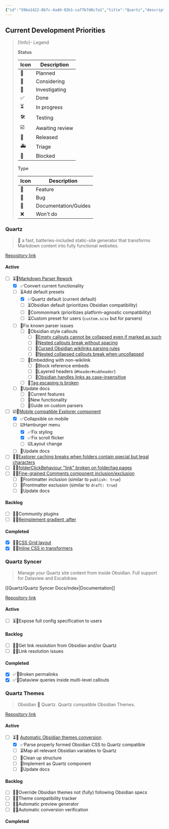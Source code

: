 ```yaml
---
{"id":"59ba1422-8b7c-4add-92b1-ca77b7d8c7a1","title":"Quartz","description":"Quartz Guides, Tricks, and Solutions.","publish":true,"date_created":"Wednesday, October 9th 2024, 10:03:56 pm","date_modified":"Sunday, December 15th 2024, 8:26:53 am","editing_lock":true,"live_preview":true,"cssclasses":["mado-heading","index-page","hide-date"],"PassFrontmatter":true}
---
```





## Current Development Priorities

> [!info]- Legend
>
> **Status**
>
> | Icon | Description |
> | ---- | ----------- |
> | 📝   | Planned     |
> | 💬   | Considering |
> | 🔎 | Investigating |
> | ✅    | Done        |
> | ⏳    | In progress |
> | 🛠️  | Testing     |
> | ☑️ | Awaiting review |
> | 🚀   | Released    |
> | 🚑   | Triage      |
> | 🚧    | Blocked     |
>
> **Type**
>
> | Icon | Description |
> | --- | --- |
> | 🎯   | Feature     |
> | 👾   | Bug         |
> | 📜 | Documentation/Guides |
> | ❌    | Won't do    |

### Quartz

> 🌱 a fast, batteries-included static-site generator that transforms Markdown content into fully functional websites.

[Repository link](https://github.com/jackyzha0/quartz)

#### Active

- [ ] ⏳🎯[Markdown Parser Rework](https://github.com/jackyzha0/quartz/pull/1496)
	- [x] ✅Convert current functionality
	- [ ] ⏳Add default presets
		- [x] ✅Quartz default (current default)
		- [ ] ⏳Obsidian default (prioritizes Obsidian compatibility)
		- [ ] 💬Commonmark (prioritizes platform-agnostic compatibility)
		- [ ] ⏳Custom preset for users (`custom.scss` but for parsers)
	- [ ] 📝Fix known parser issues
		- [ ] 📝Obsidian style callouts
			- [ ] 👾[Empty callouts cannot be collapsed even if marked as such](https://github.com/jackyzha0/quartz/issues/1538)
			- [ ] 👾[Nested callouts break without spacing](https://github.com/jackyzha0/quartz/issues/1537)
			- [ ] 👾[Cursed Obsidian wikilinks parsing rules](https://github.com/jackyzha0/quartz/issues/1536)
			- [ ] 👾[Nested collapsed callouts break when uncollapsed](https://github.com/jackyzha0/quartz/issues/1535)
		- [ ] 📝Embedding with non-wikilink
			- [ ] 👾Block reference embeds
			- [ ] 👾Layered headers (`#header#subheader`)
			- [ ] 👾[Obsidian handles links as case-insensitive](https://github.com/jackyzha0/quartz/issues/1541)
		- [ ] 👾[Tag escaping is broken](https://github.com/jackyzha0/quartz/issues/1542)
	- [ ] 📝Update docs
		- [ ] 📝Current features
		- [ ] 📝New functionality
		- [ ] 💬Guide on custom parsers
- [ ] ☑️🎯[Mobile compatible Explorer component](https://github.com/jackyzha0/quartz/pull/1471)
	- [x] ✅Collapsible on mobile
	- [ ] ☑️Hamburger menu
		- [x] ✅Fix styling
		- [x] ✅Fix scroll flicker
		- [ ] ☑️Layout change
	- [ ] 📝Update docs
- [ ] 📝👾[Explorer caching breaks when folders contain special but legal characters](https://github.com/jackyzha0/quartz/issues/1524)
- [ ] 📝👾[folderClickBehaviour "link" broken on folder/tag pages](https://github.com/jackyzha0/quartz/issues/1532)
- [ ] 📝🎯[Fine-grained Comments component inclusion/exclusion](https://github.com/jackyzha0/quartz/issues/1534)
	- [ ] 📝Frontmatter inclusion (similar to `publish: true`)
	- [ ] 📝Frontmatter exclusion (similar to `draft: true`)
	- [ ] 📝Update docs

#### Backlog

- [ ] 📝🎯Community plugins
- [ ] 📝🎯[Reimplement gradient :after](https://github.com/jackyzha0/quartz/issues/1529)

#### Completed

- [x] 🚀🎯[CSS Grid layout](https://github.com/jackyzha0/quartz/pull/1354)
- [x] 🚀🎯[Inline CSS in transformers](https://github.com/jackyzha0/quartz/pull/1551)

### Quartz Syncer

> Manage your Quartz site content from inside Obsidian. Full support for Dataview and Excalidraw.

[[Quartz/Quartz Syncer Docs/index\|Documentation]]

[Repository link](https://github.com/saberzero1/quartz-syncer)

#### Active

- [ ] ⏳🎯Expose full config specification to users

#### Backlog

- [ ] 📝🎯Get link resolution from Obsidian and/or Quartz
- [ ] 📝👾Link resolution issues

#### Completed

- [x] ✅👾Broken permalinks
- [x] ✅👾Dataview queries inside multi-level callouts

### Quartz Themes

> Obsidian 🤝 Quartz. Quartz compatible Obsidian Themes.

[Repository link](https://github.com/saberzero1/quartz-themes)

#### Active

- [ ] ⏳🎯 [Automatic Obsidian themes conversion](https://github.com/saberzero1/quartz-themes/pull/16)
	- [x] ✅Parse properly formed Obsidian CSS to Quartz compatible
	- [ ] ⏳Map all relevant Obsidian variables to Quartz
	- [ ] 📝Clean up structure
	- [ ] 💬Implement as Quartz component
	- [ ] 📝Update docs

#### Backlog

- [ ] 💬👾Override Obsidian themes not (fully) following Obsidian specs
- [ ] 📝🎯Theme compatibility tracker
- [ ] 📝🎯Automatic preview generator
- [ ] 📝🎯Automatic conversion verification

#### Completed
